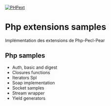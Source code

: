 [![PHPext](https://github.com/cylmat/phpext-sample/actions/workflows/main.yml/badge.svg)](https://github.com/cylmat/phpext-sample/actions/workflows/main.yml)

Php extensions samples
===
Implémentation des extensions de Php-Pecl-Pear

Php samples
---
- Auth, basic and digest
- Closures functions
- Iterators Spl
- Soap implementation
- Socket samples
- Stream wrapper
- Yield generators
